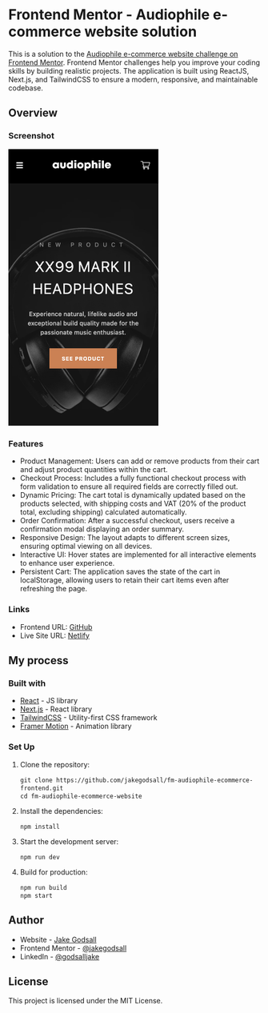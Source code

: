 # Frontend Mentor - Audiophile e-commerce website solution

This is a solution to the [Audiophile e-commerce website challenge on Frontend Mentor](https://www.frontendmentor.io/challenges/audiophile-ecommerce-website-C8cuSd_wx). Frontend Mentor challenges help you improve your coding skills by building realistic projects. The application is built using ReactJS, Next.js, and TailwindCSS to ensure a modern, responsive, and maintainable codebase.

## Overview

### Screenshot

<img src="./final-screenshot.png" width="300px" />

### Features

-   Product Management: Users can add or remove products from their cart and adjust product quantities within the cart.
-   Checkout Process: Includes a fully functional checkout process with form validation to ensure all required fields are correctly filled out.
-   Dynamic Pricing: The cart total is dynamically updated based on the products selected, with shipping costs and VAT (20% of the product total, excluding shipping) calculated automatically.
-   Order Confirmation: After a successful checkout, users receive a confirmation modal displaying an order summary.
-   Responsive Design: The layout adapts to different screen sizes, ensuring optimal viewing on all devices.
-   Interactive UI: Hover states are implemented for all interactive elements to enhance user experience.
-   Persistent Cart: The application saves the state of the cart in localStorage, allowing users to retain their cart items even after refreshing the page.

### Links

-   Frontend URL: [GitHub](https://github.com/jakegodsall/fm-audiophile-ecommerce-frontend)
-   Live Site URL: [Netlify](https://jakegodsall-audiophile-ecommerce.netlify.app/)

## My process

### Built with

-   [React](https://reactjs.org/) - JS library
-   [Next.js](https://nextjs.org/) - React library
-   [TailwindCSS](https://tailwindcss.com/) - Utility-first CSS framework
-   [Framer Motion](https://www.framer.com/motion/) - Animation library

### Set Up

1. Clone the repository:

    ```shell
    git clone https://github.com/jakegodsall/fm-audiophile-ecommerce-frontend.git
    cd fm-audiophile-ecommerce-website
    ```

2. Install the dependencies:

    ```shell
    npm install
    ```

3. Start the development server:

    ```shell
    npm run dev
    ```

4. Build for production:

    ```shell
    npm run build
    npm start
    ```

## Author

-   Website - [Jake Godsall](https://jakegodsall.com)
-   Frontend Mentor - [@jakegodsall](https://www.frontendmentor.io/profile/jakegodsall)
-   LinkedIn - [@godsalljake](https://www.linkedin.com/in/godsalljake/)

## License

This project is licensed under the MIT License.
